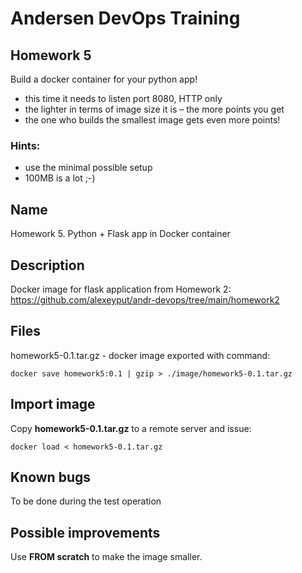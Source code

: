 # Andersen DevOps Training 

## Homework 5
Build a docker container for your python app!
- this time it needs to listen port 8080, HTTP only
- the lighter in terms of image size it is – the more points you get
- the one who builds the smallest image gets even more points!
### Hints:
- use the minimal possible setup  
- 100MB is a lot ;-)

## Name
Homework 5. Python + Flask app in Docker container

## Description
Docker image for flask application from Homework 2:   
https://github.com/alexeyput/andr-devops/tree/main/homework2

## Files
homework5-0.1.tar.gz - docker image exported with command:
```
docker save homework5:0.1 | gzip > ./image/homework5-0.1.tar.gz
```

## Import image
Copy **homework5-0.1.tar.gz**  to a remote server and issue:
```
docker load < homework5-0.1.tar.gz
```

## Known bugs
To be done during the test operation

## Possible improvements
Use **FROM scratch** to make the image smaller. 

